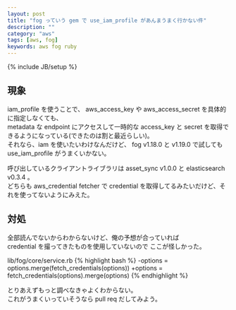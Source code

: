 ```yaml
---
layout: post
title: "fog っていう gem で use_iam_profile があんまうまく行かない件"
description: ""
category: "aws"
tags: [aws, fog]
keywords: aws fog ruby
---
```


{% include JB/setup %}

## 現象
iam_profile を使うことで、 aws_access_key や aws_access_secret を具体的に指定しなくても、  
metadata な endpoint にアクセスして一時的な access_key と secret を取得できるようになっている(できたのは割と最近らしい)。  
それなら、iam を使いたいわけなんだけど、 fog v1.18.0 と v1.19.0 で試しても use_iam_profile がうまくいかない。  

呼び出しているクライアントライブラリは asset_sync v1.0.0 と elasticsearch v0.3.4 。  
どちらも aws_credential fetcher で credential を取得してるみたいだけど、それを使ってないようにみえた。  

## 対処
全部読んでないからわからないけど、俺の予想が合っていれば  
credential を撮ってきたものを使用していないので ここが怪しかった。  

lib/fog/core/service.rb
{% highlight bash %}
-options = options.merge(fetch_credentials(options))
+options = fetch_credentials(options).merge(options)
{% endhighlight %}

とりあえずもっと調べなきゃよくわからない。  
これがうまくいっていそうなら pull req だしてみよう。  
